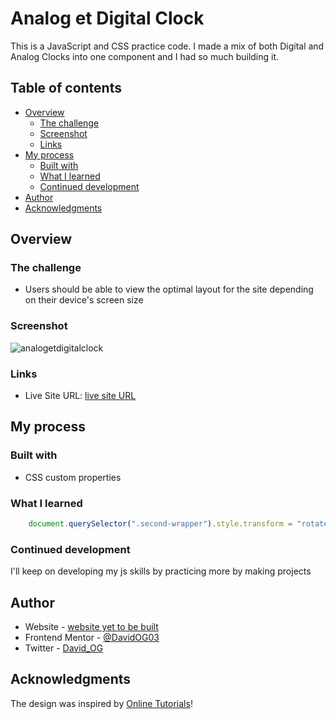 # Analog et Digital Clock

This is a JavaScript and CSS practice code. I made a mix of both Digital and Analog Clocks into one component and I had so much building it. 

## Table of contents

- [Overview](#overview)
  - [The challenge](#the-challenge)
  - [Screenshot](#screenshot)
  - [Links](#links)
- [My process](#my-process)
  - [Built with](#built-with)
  - [What I learned](#what-i-learned)
  - [Continued development](#continued-development)
- [Author](#author)
- [Acknowledgments](#acknowledgments)


## Overview

### The challenge

- Users should be able to view the optimal layout for the site depending on their device's screen size


### Screenshot

![analogetdigitalclock](https://user-images.githubusercontent.com/107545464/233649424-6152c4b4-2213-489d-a591-12b173bbf8b0.jpeg)

### Links


- Live Site URL: [live site URL](https://analog-et-digital-clock-david-og.netlify.app/)

## My process

### Built with

- CSS custom properties

### What I learned

```js
    document.querySelector(".second-wrapper").style.transform = "rotate(" + sec2 + "deg)"
```

### Continued development

I'll keep on developing my js skills by practicing more by making projects 

## Author

- Website - [website yet to be built](https://www.your-site.com)
- Frontend Mentor - [@DavidOG03](https://www.frontendmentor.io/profile/DavidOG03)
- Twitter - [David_OG](https://www.twitter.com/Deiveed0)

## Acknowledgments

The design was inspired by [Online Tutorials](https://www.youtube.com/watch?v=yXFiTDfhSXo)!


